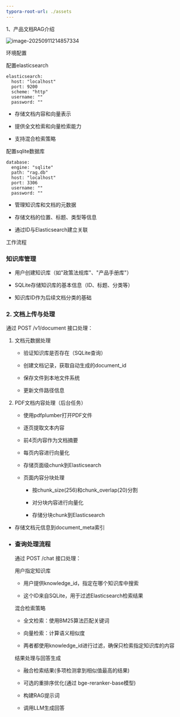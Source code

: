 ```yaml
---
typora-root-url: ./assets
---
```


1、产品文档RAG介绍

![image-20250911214857334](/image-20250911214857334.png)

环境配置

配置elasticsearch

```
elasticsearch:
  host: "localhost"
  port: 9200
  scheme: "http"
  username: ""
  password: ""
```

- 存储文档内容和向量表示

- 提供全文检索和向量检索能力

- 支持混合检索策略

 配置sqlite数据库

```
database:
  engine: "sqlite"
  path: "rag.db"
  host: "localhost"
  port: 3306
  username: ""
  password: ""
```

- 管理知识库和文档的元数据

- 存储文档的位置、标题、类型等信息

- 通过ID与Elasticsearch建立关联

工作流程

### 知识库管理

- 用户创建知识库（如"政策法规库"、"产品手册库"）

- SQLite存储知识库的基本信息（ID、标题、分类等）

- 知识库ID作为后续文档分类的基础

### 2. 文档上传与处理

通过 POST /v1/document 接口处理：

1. 文档元数据处理

   - 验证知识库是否存在（SQLite查询）

   - 创建文档记录，获取自动生成的document_id

   - 保存文件到本地文件系统

   - 更新文件路径信息

1. PDF文档内容处理（后台任务）

   - 使用pdfplumber打开PDF文件

   - 逐页提取文本内容

   - 前4页内容作为文档摘要

   - 每页内容进行向量化

   - 存储页面级chunk到Elasticsearch

   - 页面内容分块处理

     - 按chunk_size(256)和chunk_overlap(20)分割

     - 对分块内容进行向量化

     - 存储分块chunk到Elasticsearch

- 存储文档元信息到document_meta索引

- ### 查询处理流程

  通过 POST /chat 接口处理：

  用户指定知识库

  - 用户提供knowledge_id，指定在哪个知识库中搜索

  - 这个ID来自SQLite，用于过滤Elasticsearch检索结果

  混合检索策略

  - 全文检索：使用BM25算法匹配关键词

  - 向量检索：计算语义相似度

  - 两者都使用knowledge_id进行过滤，确保只检索指定知识库的内容

  结果处理与回答生成

  - 融合检索结果(多项检测拿到相似值最高的结果)

  - 可选的重排序优化(通过 bge-reranker-base模型)

  - 构建RAG提示词

  - 调用LLM生成回答
